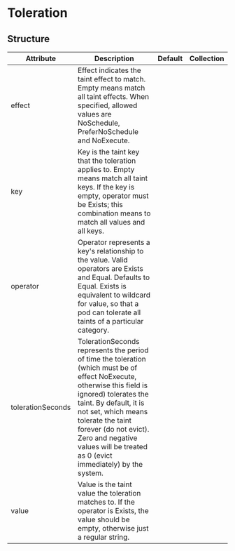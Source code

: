 # Toleration 
 

## Structure 
 

| Attribute         | Description                                                                                                                                                                                                                                                                                                                  | Default | Collection  |
| ----------------- | ---------------------------------------------------------------------------------------------------------------------------------------------------------------------------------------------------------------------------------------------------------------------------------------------------------------------------- | ------- | ----------  |
| effect            | Effect indicates the taint effect to match. Empty means match all taint effects. When specified, allowed values are NoSchedule, PreferNoSchedule and NoExecute.                                                                                                                                                              |         |             |
| key               | Key is the taint key that the toleration applies to. Empty means match all taint keys. If the key is empty, operator must be Exists; this combination means to match all values and all keys.                                                                                                                                |         |             |
| operator          | Operator represents a key's relationship to the value. Valid operators are Exists and Equal. Defaults to Equal. Exists is equivalent to wildcard for value, so that a pod can tolerate all taints of a particular category.                                                                                                  |         |             |
| tolerationSeconds | TolerationSeconds represents the period of time the toleration (which must be of effect NoExecute, otherwise this field is ignored) tolerates the taint. By default, it is not set, which means tolerate the taint forever (do not evict). Zero and negative values will be treated as 0 (evict immediately) by the system.  |         |             |
| value             | Value is the taint value the toleration matches to. If the operator is Exists, the value should be empty, otherwise just a regular string.                                                                                                                                                                                   |         |             |